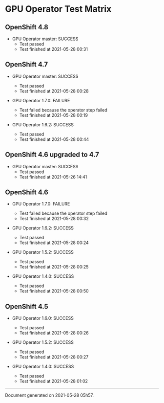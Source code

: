 
GPU Operator Test Matrix
========================

OpenShift 4.8
-------------

* GPU Operator master: SUCCESS
  - Test passed
  - Test finished at 2021-05-28 00:31

OpenShift 4.7
-------------

* GPU Operator master: SUCCESS
  - Test passed
  - Test finished at 2021-05-28 00:28

* GPU Operator 1.7.0: FAILURE
  - Test failed because the operator step failed
  - Test finished at 2021-05-28 00:19

* GPU Operator 1.6.2: SUCCESS
  - Test passed
  - Test finished at 2021-05-28 00:44

OpenShift 4.6 upgraded to 4.7
-----------------------------

* GPU Operator master: SUCCESS
  - Test passed
  - Test finished at 2021-05-26 14:41

OpenShift 4.6
-------------

* GPU Operator 1.7.0: FAILURE
  - Test failed because the operator step failed
  - Test finished at 2021-05-28 00:32

* GPU Operator 1.6.2: SUCCESS
  - Test passed
  - Test finished at 2021-05-28 00:24

* GPU Operator 1.5.2: SUCCESS
  - Test passed
  - Test finished at 2021-05-28 00:25

* GPU Operator 1.4.0: SUCCESS
  - Test passed
  - Test finished at 2021-05-28 00:50

OpenShift 4.5
-------------

* GPU Operator 1.6.0: SUCCESS
  - Test passed
  - Test finished at 2021-05-28 00:26

* GPU Operator 1.5.2: SUCCESS
  - Test passed
  - Test finished at 2021-05-28 00:27

* GPU Operator 1.4.0: SUCCESS
  - Test passed
  - Test finished at 2021-05-28 01:02


---
Document generated on 2021-05-28 05h57.
